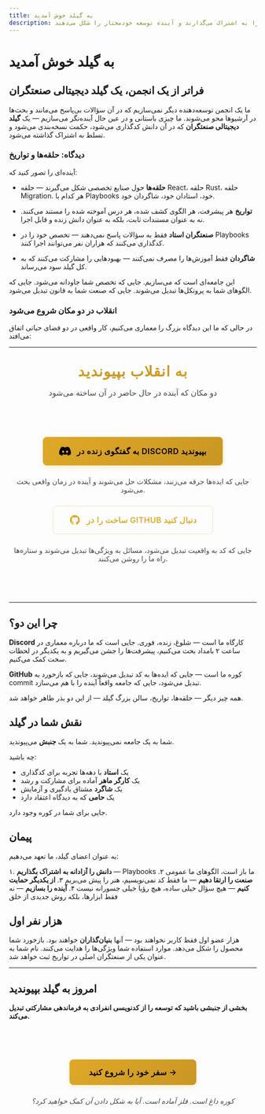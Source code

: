 ```yaml
---
title: به گیلد خوش آمدید
description: فراتر از یک انجمن، یک گیلد دیجیتالی صنعتگران که در آن توسعه‌دهندگان استاد صنعت خود را به اشتراک می‌گذارند و آینده توسعه خودمختار را شکل می‌دهند.
---
```


# به گیلد خوش آمدید

## فراتر از یک انجمن، یک گیلد دیجیتالی صنعتگران

ما یک انجمن توسعه‌دهنده دیگر نمی‌سازیم که در آن سؤالات بی‌پاسخ می‌مانند و بحث‌ها در آرشیوها محو می‌شوند. ما چیزی باستانی و در عین حال آینده‌نگر می‌سازیم — یک **گیلد دیجیتالی صنعتگران** که در آن دانش کدگذاری می‌شود، حکمت نسخه‌بندی می‌شود و تسلط به اشتراک گذاشته می‌شود.

### دیدگاه: حلقه‌ها و تواریخ

آینده‌ای را تصور کنید که:

- **حلقه‌ها** حول صنایع تخصصی شکل می‌گیرند — حلقه React، حلقه Rust، حلقه Migration. هر کدام با Playbooks خود، استادان خود، شاگردان خود.

- **تواریخ** هر پیشرفت، هر الگوی کشف شده، هر درس آموخته شده را مستند می‌کنند. نه به عنوان مستندات ثابت، بلکه به عنوان دانش زنده و قابل اجرا.

- **صنعتگران استاد** فقط به سؤالات پاسخ نمی‌دهند — تخصص خود را در Playbooks کدگذاری می‌کنند که هزاران نفر می‌توانند اجرا کنند.

- **شاگردان** فقط آموزش‌ها را مصرف نمی‌کنند — بهبودهایی را مشارکت می‌کنند که به کل گیلد سود می‌رساند.

این جامعه‌ای است که می‌سازیم. جایی که تخصص شما جاودانه می‌شود. جایی که الگوهای شما به پروتکل‌ها تبدیل می‌شوند. جایی که صنعت شما به قانون تبدیل می‌شود.

### انقلاب در دو مکان شروع می‌شود

در حالی که ما این دیدگاه بزرگ را معماری می‌کنیم، کار واقعی در دو فضای حیاتی اتفاق می‌افتد:

---

<div class="community-section" id="join-the-revolution">

<h2 class="section-title">به انقلاب بپیوندید</h2>

<p class="section-subtitle">دو مکان که آینده در حال حاضر در آن ساخته می‌شود</p>

<div class="community-actions">
  <a href="https://discord.gg/hatcher" target="_blank" rel="noopener noreferrer" class="community-button discord">
    <svg width="24" height="24" viewBox="0 0 24 24" fill="currentColor">
      <path d="M20.317 4.37a19.791 19.791 0 0 0-4.885-1.515a.074.074 0 0 0-.079.037c-.21.375-.444.864-.608 1.25a18.27 18.27 0 0 0-5.487 0a12.64 12.64 0 0 0-.617-1.25a.077.077 0 0 0-.079-.037A19.736 19.736 0 0 0 3.677 4.37a.07.07 0 0 0-.032.027C.533 9.046-.32 13.58.099 18.057a.082.082 0 0 0 .031.057a19.9 19.9 0 0 0 5.993 3.03a.078.078 0 0 0 .084-.028a14.09 14.09 0 0 0 1.226-1.994a.076.076 0 0 0-.041-.106a13.107 13.107 0 0 1-1.872-.892a.077.077 0 0 1-.008-.128a10.2 10.2 0 0 0 .372-.292a.074.074 0 0 1 .077-.01c3.928 1.793 8.18 1.793 12.062 0a.074.074 0 0 1 .078.01c.12.098.246.198.373.292a.077.077 0 0 1-.006.127a12.299 12.299 0 0 1-1.873.892a.077.077 0 0 0-.041.107c.36.698.772 1.362 1.225 1.993a.076.076 0 0 0 .084.028a19.839 19.839 0 0 0 6.002-3.03a.077.077 0 0 0 .032-.054c.5-5.177-.838-9.674-3.549-13.66a.061.061 0 0 0-.031-.03zM8.02 15.33c-1.183 0-2.157-1.085-2.157-2.419c0-1.333.956-2.419 2.157-2.419c1.21 0 2.176 1.096 2.157 2.42c0 1.333-.956 2.418-2.157 2.418zm7.975 0c-1.183 0-2.157-1.085-2.157-2.419c0-1.333.955-2.419 2.157-2.419c1.21 0 2.176 1.096 2.157 2.42c0 1.333-.946 2.418-2.157 2.418z"/>
    </svg>
    <span>به گفتگوی زنده در Discord بپیوندید</span>
  </a>
  <p class="community-description">جایی که ایده‌ها جرقه می‌زنند، مشکلات حل می‌شوند و آینده در زمان واقعی بحث می‌شود.</p>

  <a href="https://github.com/hatcherdx/dx-engine" target="_blank" rel="noopener noreferrer" class="community-button github">
    <svg width="24" height="24" viewBox="0 0 24 24" fill="currentColor">
      <path d="M12 2C6.477 2 2 6.477 2 12c0 4.42 2.865 8.17 6.839 9.49.5.092.682-.217.682-.482 0-.237-.008-.866-.013-1.7-2.782.603-3.369-1.34-3.369-1.34-.454-1.156-1.11-1.462-1.11-1.462-.908-.62.069-.608.069-.608 1.003.07 1.531 1.03 1.531 1.03.892 1.529 2.341 1.087 2.91.832.092-.647.35-1.088.636-1.338-2.22-.253-4.555-1.11-4.555-4.943 0-1.091.39-1.984 1.029-2.683-.103-.253-.446-1.27.098-2.647 0 0 .84-.269 2.75 1.025A9.578 9.578 0 0112 6.836c.85.004 1.705.114 2.504.336 1.909-1.294 2.747-1.025 2.747-1.025.546 1.377.203 2.394.1 2.647.64.699 1.028 1.592 1.028 2.683 0 3.842-2.339 4.687-4.566 4.935.359.309.678.919.678 1.852 0 1.336-.012 2.415-.012 2.743 0 .267.18.578.688.48C19.138 20.167 22 16.418 22 12c0-5.523-4.477-10-10-10z"/>
    </svg>
    <span>ساخت را در GitHub دنبال کنید</span>
  </a>
  <p class="community-description">جایی که کد به واقعیت تبدیل می‌شود، مسائل به ویژگی‌ها تبدیل می‌شوند و ستاره‌ها راه ما را روشن می‌کنند.</p>
</div>

<style>
.section-title {
  font-family: 'Cinzel', 'Georgia', serif;
  font-size: 1.8rem;
  font-weight: 600;
  background: linear-gradient(135deg, #dfa927 0%, #c99623 50%, #dfa927 100%);
  -webkit-background-clip: text;
  -webkit-text-fill-color: transparent;
  background-clip: text;
  text-transform: uppercase;
  letter-spacing: 0.05em;
  text-align: center;
  margin: 2rem 0 1rem;
}

.section-subtitle {
  text-align: center;
  color: var(--vp-c-text-2);
  font-size: 1rem;
  margin-bottom: 2rem;
  opacity: 0.8;
}

.community-actions {
  display: flex;
  flex-direction: column;
  gap: 1.5rem;
  align-items: center;
  margin: 3rem 0;
  padding: 2rem 0;
}

.community-button {
  display: inline-flex;
  align-items: center;
  gap: 0.75rem;
  padding: 1rem 2rem;
  font-size: 1rem;
  font-weight: 600;
  text-decoration: none;
  border-radius: 8px;
  transition: all 0.3s cubic-bezier(0.4, 0, 0.2, 1);
  text-transform: uppercase;
  letter-spacing: 0.03em;
  border: 1px solid transparent;
}

.community-button.discord {
  background: linear-gradient(135deg, #dfa927 0%, #c99623 100%);
  color: #000000 !important;
  box-shadow: 0 4px 12px rgba(223, 169, 39, 0.2);
}

.community-button.discord span {
  color: #000000 !important;
}

.community-button.discord svg {
  fill: #000000 !important;
}

.community-button.discord:hover {
  transform: translateY(-2px);
  background: linear-gradient(135deg, #f4d03f 0%, #dfa927 100%);
  box-shadow: 0 6px 20px rgba(223, 169, 39, 0.3);
  color: #000000 !important;
}

.VPDoc .content .community-button.discord,
.VPDoc .content .community-button.discord:hover,
.dark .community-button.discord,
.dark .community-button.discord:hover,
a.community-button.discord,
a.community-button.discord:hover,
a.community-button.discord:visited {
  color: #000000 !important;
}

.community-button.github {
  background: transparent;
  color: #dfa927;
  border: 1px solid rgba(223, 169, 39, 0.3);
}

.community-button.github:hover {
  transform: translateY(-2px);
  background: rgba(223, 169, 39, 0.08);
  border-color: rgba(223, 169, 39, 0.5);
  box-shadow: 0 4px 12px rgba(223, 169, 39, 0.15);
}

.community-description {
  text-align: center;
  color: var(--vp-c-text-2);
  margin: 0;
  font-size: 0.9rem;
  opacity: 0.8;
  max-width: 500px;
}

@media (max-width: 640px) {
  .community-button {
    width: 100%;
    justify-content: center;
  }
}
</style>

</div>

---

## چرا این دو؟

**Discord** کارگاه ما است — شلوغ، زنده، فوری. جایی است که ما درباره معماری در ساعت ۲ بامداد بحث می‌کنیم، پیشرفت‌ها را جشن می‌گیریم و به یکدیگر در لحظات سخت کمک می‌کنیم.

**GitHub** کوره ما است — جایی که ایده‌ها به کد تبدیل می‌شوند، جایی که بازخورد به commit تبدیل می‌شود، جایی که جامعه واقعاً آینده را با هم می‌سازد.

همه چیز دیگر — حلقه‌ها، تواریخ، سالن بزرگ گیلد — از این دو بذر ظاهر خواهد شد.

## نقش شما در گیلد

شما به یک جامعه نمی‌پیوندید. شما به یک **جنبش** می‌پیوندید.

چه باشید:

- یک **استاد** با دهه‌ها تجربه برای کدگذاری
- یک **کارگر ماهر** آماده برای مشارکت و رشد
- یک **شاگرد** مشتاق یادگیری و آزمایش
- یک **حامی** که به دیدگاه اعتقاد دارد

جایی برای شما در کوره وجود دارد.

## پیمان

به عنوان اعضای گیلد، ما تعهد می‌دهیم:

۱. **دانش را آزادانه به اشتراک بگذاریم** — Playbooks ما باز است، الگوهای ما عمومی
۲. **صنعت را ارتقا دهیم** — ما فقط کد نمی‌نویسیم، هنر را پیش می‌بریم
۳. **از یکدیگر حمایت کنیم** — هیچ سؤال خیلی ساده، هیچ رؤیا خیلی جسورانه نیست
۴. **آینده را بسازیم** — نه فقط ابزارها، بلکه روش جدیدی از خلق

## هزار نفر اول

هزار عضو اول فقط کاربر نخواهند بود — آنها **بنیان‌گذاران** خواهند بود. بازخورد شما محصول را شکل می‌دهد. موارد استفاده شما ویژگی‌ها را هدایت می‌کنند. نام شما به عنوان یکی از صنعتگران اصلی در تواریخ ثبت خواهد شد.

---

## امروز به گیلد بپیوندید

**بخشی از جنبشی باشید که توسعه را از کدنویسی انفرادی به فرماندهی مشارکتی تبدیل می‌کند.**

<div class="final-cta">
  <a href="#join-the-revolution" class="cta-button primary" onclick="document.getElementById('join-the-revolution').scrollIntoView({ behavior: 'smooth' }); return false;">
    سفر خود را شروع کنید →
  </a>
  <p class="cta-footer">کوره داغ است. فلز آماده است. آیا به شکل دادن آن کمک خواهید کرد؟</p>
</div>

<style>
.final-cta {
  text-align: center;
  padding: 3rem 1rem;
  margin: 2rem 0;
}

.cta-button {
  display: inline-flex;
  align-items: center;
  gap: 0.5rem;
  padding: 1rem 2.5rem;
  font-size: 1rem;
  font-weight: 600;
  text-decoration: none;
  border-radius: 8px;
  transition: all 0.3s cubic-bezier(0.4, 0, 0.2, 1);
  text-transform: uppercase;
  letter-spacing: 0.03em;
}

.cta-button.primary {
  background: linear-gradient(135deg, #dfa927 0%, #c99623 100%);
  color: #000000 !important;
  box-shadow: 0 4px 12px rgba(223, 169, 39, 0.2);
}

.cta-button.primary:hover {
  transform: translateY(-2px);
  background: linear-gradient(135deg, #f4d03f 0%, #dfa927 100%);
  box-shadow: 0 6px 20px rgba(223, 169, 39, 0.3);
  color: #000000 !important;
}

.VPDoc .content .cta-button.primary,
.VPDoc .content .cta-button.primary:hover,
.dark .cta-button.primary,
.dark .cta-button.primary:hover,
a.cta-button.primary,
a.cta-button.primary:hover,
a.cta-button.primary:visited {
  color: #000000 !important;
}

.cta-footer {
  margin-top: 1.5rem;
  font-style: italic;
  color: var(--vp-c-text-2);
  opacity: 0.8;
  font-size: 0.9rem;
}
</style>
